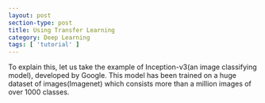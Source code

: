 ```yaml
---
layout: post
section-type: post
title: Using Transfer Learning
category: Deep Learning
tags: [ 'tutorial' ]
---
```



To explain this, let us take the example of Inception-v3(an image classifying model), developed by Google.
This model has been trained on a huge dataset of images(Imagenet) which consists more than a million images 
of over 1000 classes. 

